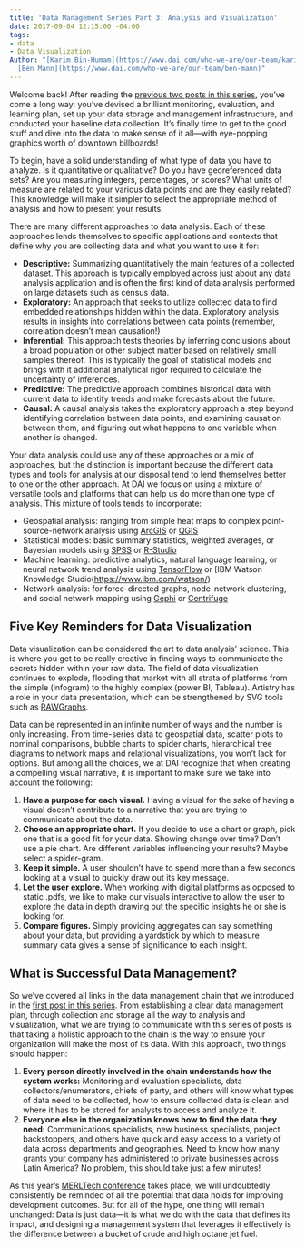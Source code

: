 ```yaml
---
title: 'Data Management Series Part 3: Analysis and Visualization'
date: 2017-09-04 12:15:00 -04:00
tags:
- data
- Data Visualization
Author: "[Karim Bin-Humam](https://www.dai.com/who-we-are/our-team/karim-bin-humam);
  [Ben Mann](https://www.dai.com/who-we-are/our-team/ben-mann)"
---
```


Welcome back! After reading the [previous two posts in this series](https://dai-global-digital.com/tags/?tag=data-management-series), you’ve come a long way: you’ve devised a brilliant monitoring, evaluation, and learning plan, set up your data storage and management infrastructure, and conducted your baseline data collection. It’s finally time to get to the good stuff and dive into the data to make sense of it all—with eye-popping graphics worth of downtown billboards!

<!--more-->

To begin, have a solid understanding of what type of data you have to analyze. Is it quantitative or qualitative? Do you have georeferenced data sets? Are you measuring integers, percentages, or scores? What units of measure are related to your various data points and are they easily related? This knowledge will make it simpler to select the appropriate method of analysis and how to present your results.

There are many different approaches to data analysis. Each of these approaches lends themselves to specific applications and contexts that define why you are collecting data and what you want to use it for:

* **Descriptive:** Summarizing quantitatively the main features of a collected dataset. This approach is typically employed across just about any data analysis application and is often the first kind of data analysis performed on large datasets such as census data.
* **Exploratory:** An approach that seeks to utilize collected data to find embedded relationships hidden within the data. Exploratory analysis results in insights into correlations between data points (remember, correlation doesn’t mean causation!)
* **Inferential:** This approach tests theories by inferring conclusions about a broad population or other subject matter based on relatively small samples thereof. This is typically the goal of statistical models and brings with it additional analytical rigor required to calculate the uncertainty of inferences.
* **Predictive:** The predictive approach combines historical data with current data to identify trends and make forecasts about the future.
* **Causal:** A causal analysis takes the exploratory approach a step beyond identifying correlation between data points, and examining causation between them, and figuring out what happens to one variable when another is changed.

Your data analysis could use any of these approaches or a mix of approaches, but the distinction is important because the different data types and tools for analysis at our disposal tend to lend themselves better to one or the other approach. At DAI we focus on using a mixture of versatile tools and platforms that can help us do more than one type of analysis. This mixture of tools tends to incorporate:

* Geospatial analysis: ranging from simple heat maps to complex point-source-network analysis using [ArcGIS](http://www.arcgis.com/features/index.html) or [QGIS](https://dai-global-digital.com/open-source-series-spatial-analysis-with-qgis.html)
* Statistical models: basic summary statistics, weighted averages, or Bayesian models using [SPSS](https://www.ibm.com/analytics/us/en/technology/spss/) or [R-Studio](https://www.rstudio.com/)
* Machine learning: predictive analytics, natural language learning, or neural network trend analysis using [TensorFlow](https://www.tensorflow.org/) or [IBM Watson Knowledge Studio(https://www.ibm.com/watson/)
* Network analysis: for force-directed graphs, node-network clustering, and social network mapping using [Gephi](https://gephi.org/) or [Centrifuge](http://centrifugesystems.com/)

## Five Key Reminders for Data Visualization

Data visualization can be considered the art to data analysis’ science. This is where you get to be really creative in finding ways to communicate the secrets hidden within your raw data. The field of data visualization continues to explode, flooding that market with all strata of platforms from the simple (infogram) to the highly complex (power BI, Tableau). Artistry has a role in your data presentation, which can be strengthened by SVG tools such as [RAWGraphs](http://rawgraphs.io/).

Data can be represented in an infinite number of ways and the number is only increasing. From time-series data to geospatial data, scatter plots to nominal comparisons, bubble charts to spider charts, hierarchical tree diagrams to network maps and relational visualizations, you won’t lack for options. But among all the choices, we at DAI recognize that when creating a compelling visual narrative, it is important to make sure we take into account the following:

1. **Have a purpose for each visual.** Having a visual for the sake of having a visual doesn’t contribute to a narrative that you are trying to communicate about the data.
2. **Choose an appropriate chart.** If you decide to use a chart or graph, pick one that is a good fit for your data. Showing change over time? Don’t use a pie chart. Are different variables influencing your results? Maybe select a spider-gram.
3. **Keep it simple.** A user shouldn’t have to spend more than a few seconds looking at a visual to quickly draw out its key message.
4. **Let the user explore.** When working with digital platforms as opposed to static .pdfs, we like to make our visuals interactive to allow the user to explore the data in depth drawing out the specific insights he or she is looking for.
5. **Compare figures.** Simply providing aggregates can say something about your data, but providing a yardstick by which to measure summary data gives a sense of significance to each insight.

## What is Successful Data Management?

So we’ve covered all links in the data management chain that we introduced in the [first post in this series](https://dai-global-digital.com/data-management-series-planning-and-collecting-part-1.html). From establishing a clear data management plan, through collection and storage all the way to analysis and visualization, what we are trying to communicate with this series of posts is that taking a holistic approach to the chain is the way to ensure your organization will make the most of its data. With this approach, two things should happen:

1. **Every person directly involved in the chain understands how the system works:** Monitoring and evaluation specialists, data collectors/enumerators, chiefs of party, and others will know what types of data need to be collected, how to ensure collected data is clean and where it has to be stored for analysts to access and analyze it.
2. **Everyone else in the organization knows how to find the data they need:** Communications specialists, new business specialists, project backstoppers, and others have quick and easy access to a variety of data across departments and geographies. Need to know how many grants your company has administered to private businesses across Latin America? No problem, this should take just a few minutes!

As this year’s [MERLTech conference](http://merltech.org/) takes place, we will undoubtedly consistently be reminded of all the potential that data holds for improving development outcomes. But for all of the hype, one thing will remain unchanged: Data is just data—it is what we do with the data that defines its impact, and designing a management system that leverages it effectively is the difference between a bucket of crude and high octane jet fuel.